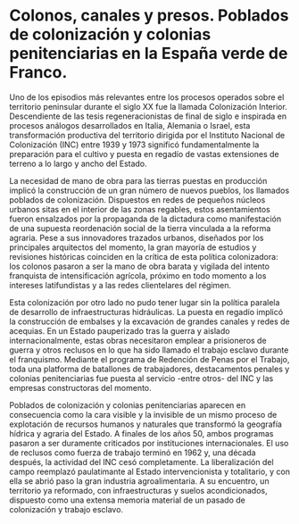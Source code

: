 # Colonos, canales y presos. Poblados de colonización y colonias penitenciarias en la España verde de Franco.

Uno de los episodios más relevantes entre los procesos operados sobre el territorio peninsular
durante el siglo XX fue la llamada Colonización Interior. Descendiente de las tesis
regeneracionistas de final de siglo e inspirada en procesos análogos desarrollados en Italia,
Alemania o Israel, esta transformación productiva del territorio dirigida por el Instituto Nacional
de Colonización (INC) entre 1939 y 1973 significó fundamentalmente la preparación para el cultivo y
puesta en regadío de vastas extensiones de terreno a lo largo y ancho del Estado.

La necesidad de mano de obra para las tierras puestas en producción implicó la construcción de un
gran número de nuevos pueblos, los llamados poblados de colonización. Dispuestos en redes de
pequeños núcleos urbanos sitas en el interior de las zonas regables, estos asentamientos fueron
ensalzados por la propaganda de la dictadura como manifestación de una supuesta reordenación social
de la tierra vinculada a la reforma agraria. Pese a sus innovadores trazados urbanos, diseñados por
los principales arquitectos del momento, la gran mayoría de estudios y revisiones históricas
coinciden en la crítica de esta política colonizadora: los colonos pasaron a ser la mano de obra
barata y vigilada del intento franquista de intensificación agrícola, próximo en todo momento a los
intereses latifundistas y a las redes clientelares del régimen.

Esta colonización por otro lado no pudo tener lugar sin la política paralela de desarrollo de
infraestructuras hidráulicas. La puesta en regadío implicó la construcción de embalses y la
excavación de grandes canales y redes de acequias. En un Estado pauperizado tras la guerra y aislado
internacionalmente, estas obras necesitaron emplear a prisioneros de guerra y otros reclusos en lo
que ha sido llamado el trabajo esclavo durante el franquismo. Mediante el programa de Redención de
Penas por el Trabajo, toda una platforma de batallones de trabajadores, destacamentos penales y
colonias penitenciarias fue puesta al servicio -entre otros- del INC y las empresas constructoras
del momento.

Poblados de colonización y colonias penitenciarias aparecen en consecuencia como la cara visible y
la invisible de un mismo proceso de explotación de recursos humanos y naturales que transformó la
geografía hídrica y agraria del Estado. A finales de los años 50, ambos programas pasaron a ser
duramente criticados por instituciones internacionales. El uso de reclusos como fuerza de trabajo
terminó en 1962 y, una década después, la actividad del INC cesó completamente. La liberalización
del campo reemplazó paulatimante al Estado intervencionista y totalitario, y con ella se abrió paso
la gran industria agroalimentaria. A su encuentro, un territorio ya reformado, con  infraestructuras
y suelos acondicionados, dispuesto como una extensa memoria material de un pasado de colonización y
trabajo esclavo.


